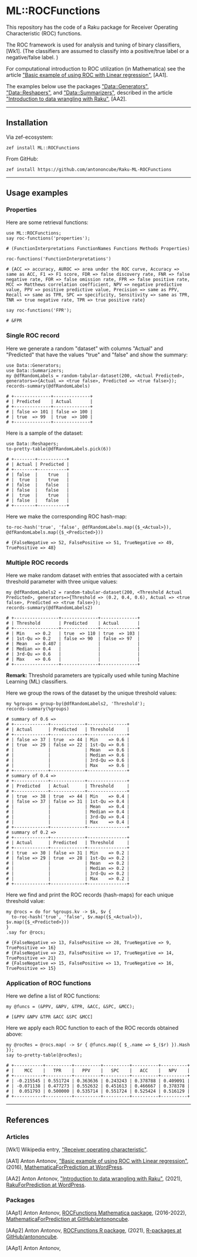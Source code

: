 # ML::ROCFunctions

This repository has the code of a Raku package for Receiver Operating Characteristic (ROC) functions.

The ROC framework is used for analysis and tuning of binary classifiers, [Wk1]. 
(The classifiers are assumed to classify into a positive/true label or a negative/false label. )

For computational introduction to ROC utilization (in Mathematica) see the article
["Basic example of using ROC with Linear regression"](https://mathematicaforprediction.wordpress.com/2016/10/12/basic-example-of-using-roc-with-linear-regression/),
[AA1].

The examples below use the packages 
["Data::Generators"](https://raku.land/cpan:ANTONOV/Data::Generators), 
["Data::Reshapers"](https://raku.land/cpan:ANTONOV/Data::Reshapers), and 
["Data::Summarizers"](https://raku.land/cpan:ANTONOV/Data::Summarizers), described in the article
["Introduction to data wrangling with Raku"](https://rakuforprediction.wordpress.com/2021/12/31/introduction-to-data-wrangling-with-raku/),
[AA2].

-------

## Installation

Via zef-ecosystem:

```shell
zef install ML::ROCFunctions
```

From GitHub:

```shell
zef install https://github.com/antononcube/Raku-ML-ROCFunctions
```


-------

## Usage examples

### Properties

Here are some retrieval functions:

```perl6
use ML::ROCFunctions;
say roc-functions('properties');
```
```
# (FunctionInterpretations FunctionNames Functions Methods Properties)
```

```perl6
roc-functions('FunctionInterpretations')
```
```
# {ACC => accuracy, AUROC => area under the ROC curve, Accuracy => same as ACC, F1 => F1 score, FDR => false discovery rate, FNR => false negative rate, FOR => false omission rate, FPR => false positive rate, MCC => Matthews correlation coefficient, NPV => negative predictive value, PPV => positive predictive value, Precision => same as PPV, Recall => same as TPR, SPC => specificity, Sensitivity => same as TPR, TNR => true negative rate, TPR => true positive rate}
```

```perl6
say roc-functions('FPR');
```
```
# &FPR
```

### Single ROC record

Here we generate a random "dataset" with columns "Actual" and "Predicted" that have the values "true" and "false" 
and show the summary:

```perl6
use Data::Generators;
use Data::Summarizers;
my @dfRandomLabels = random-tabular-dataset(200, <Actual Predicted>, generators=>{Actual => <true false>, Predicted => <true false>});
records-summary(@dfRandomLabels)
```
```
# +--------------+--------------+
# | Predicted    | Actual       |
# +--------------+--------------+
# | false => 101 | false => 100 |
# | true  => 99  | true  => 100 |
# +--------------+--------------+
```

Here is a sample of the dataset:

```perl6
use Data::Reshapers;
to-pretty-table(@dfRandomLabels.pick(6))
```
```
# +--------+-----------+
# | Actual | Predicted |
# +--------+-----------+
# | false  |    true   |
# |  true  |    true   |
# | false  |   false   |
# | false  |   false   |
# |  true  |    true   |
# | false  |   false   |
# +--------+-----------+
```

Here we make the corresponding ROC hash-map:

```perl6
to-roc-hash('true', 'false', @dfRandomLabels.map({$_<Actual>}), @dfRandomLabels.map({$_<Predicted>}))
```
```
# {FalseNegative => 52, FalsePositive => 51, TrueNegative => 49, TruePositive => 48}
```

### Multiple ROC records

Here we make random dataset with entries that associated with a certain threshold parameter with three unique values:

```perl6
my @dfRandomLabels2 = random-tabular-dataset(200, <Threshold Actual Predicted>, generators=>{Threshold => (0.2, 0.4, 0.6), Actual => <true false>, Predicted => <true false>});
records-summary(@dfRandomLabels2)
```
```
# +-----------------+--------------+--------------+
# | Threshold       | Predicted    | Actual       |
# +-----------------+--------------+--------------+
# | Min    => 0.2   | true  => 110 | true  => 103 |
# | 1st-Qu => 0.2   | false => 90  | false => 97  |
# | Mean   => 0.407 |              |              |
# | Median => 0.4   |              |              |
# | 3rd-Qu => 0.6   |              |              |
# | Max    => 0.6   |              |              |
# +-----------------+--------------+--------------+
```

**Remark:** Threshold parameters are typically used while tuning Machine Learning (ML) classifiers.

Here we group the rows of the dataset by the unique threshold values:

```perl6
my %groups = group-by(@dfRandomLabels2, 'Threshold');
records-summary(%groups)
```
```
# summary of 0.6 =>
# +-------------+-------------+---------------+
# | Actual      | Predicted   | Threshold     |
# +-------------+-------------+---------------+
# | false => 37 | true  => 44 | Min    => 0.6 |
# | true  => 29 | false => 22 | 1st-Qu => 0.6 |
# |             |             | Mean   => 0.6 |
# |             |             | Median => 0.6 |
# |             |             | 3rd-Qu => 0.6 |
# |             |             | Max    => 0.6 |
# +-------------+-------------+---------------+
# summary of 0.4 =>
# +-------------+-------------+---------------+
# | Predicted   | Actual      | Threshold     |
# +-------------+-------------+---------------+
# | true  => 38 | true  => 44 | Min    => 0.4 |
# | false => 37 | false => 31 | 1st-Qu => 0.4 |
# |             |             | Mean   => 0.4 |
# |             |             | Median => 0.4 |
# |             |             | 3rd-Qu => 0.4 |
# |             |             | Max    => 0.4 |
# +-------------+-------------+---------------+
# summary of 0.2 =>
# +-------------+-------------+---------------+
# | Actual      | Predicted   | Threshold     |
# +-------------+-------------+---------------+
# | true  => 30 | false => 31 | Min    => 0.2 |
# | false => 29 | true  => 28 | 1st-Qu => 0.2 |
# |             |             | Mean   => 0.2 |
# |             |             | Median => 0.2 |
# |             |             | 3rd-Qu => 0.2 |
# |             |             | Max    => 0.2 |
# +-------------+-------------+---------------+
```

Here we find and print the ROC records (hash-maps) for each unique threshold value:

```perl6
my @rocs = do for %groups.kv -> $k, $v { 
  to-roc-hash('true', 'false', $v.map({$_<Actual>}), $v.map({$_<Predicted>})) 
}
.say for @rocs;
```
```
# {FalseNegative => 13, FalsePositive => 28, TrueNegative => 9, TruePositive => 16}
# {FalseNegative => 23, FalsePositive => 17, TrueNegative => 14, TruePositive => 21}
# {FalseNegative => 15, FalsePositive => 13, TrueNegative => 16, TruePositive => 15}
```

### Application of ROC functions

Here we define a list of ROC functions:

```perl6
my @funcs = (&PPV, &NPV, &TPR, &ACC, &SPC, &MCC);
```
```
# [&PPV &NPV &TPR &ACC &SPC &MCC]
```

Here we apply each ROC function to each of the ROC records obtained above:

```perl6
my @rocRes = @rocs.map( -> $r { @funcs.map({ $_.name => $_($r) }).Hash });
say to-pretty-table(@rocRes);
```
```
# +-----------+----------+----------+----------+----------+----------+
# |    MCC    |   TPR    |   PPV    |   SPC    |   ACC    |   NPV    |
# +-----------+----------+----------+----------+----------+----------+
# | -0.215545 | 0.551724 | 0.363636 | 0.243243 | 0.378788 | 0.409091 |
# | -0.071138 | 0.477273 | 0.552632 | 0.451613 | 0.466667 | 0.378378 |
# |  0.051793 | 0.500000 | 0.535714 | 0.551724 | 0.525424 | 0.516129 |
# +-----------+----------+----------+----------+----------+----------+
```

-------

## References

### Articles 

[Wk1] Wikipedia entry, ["Receiver operating characteristic"](https://en.wikipedia.org/wiki/Receiver_operating_characteristic).

[AA1] Anton Antonov,
["Basic example of using ROC with Linear regression"](https://mathematicaforprediction.wordpress.com/2016/10/12/basic-example-of-using-roc-with-linear-regression/),
(2016),
[MathematicaForPrediction at WordPress](https://mathematicaforprediction.wordpress.com).


[AA2] Anton Antonov,
["Introduction to data wrangling with Raku"](https://rakuforprediction.wordpress.com/2021/12/31/introduction-to-data-wrangling-with-raku/),
(2021),
[RakuForPrediction at WordPress](https://rakuforprediction.wordpress.com).

### Packages 

[AAp1] Anton Antonov,
[ROCFunctions Mathematica package](https://github.com/antononcube/MathematicaForPrediction/blob/master/ROCFunctions.m),
(2016-2022),
[MathematicaForPrediction at GitHub/antononcube](https://github.com/antononcube/MathematicaForPrediction/).

[AAp2] Anton Antonov,
[ROCFunctions R package](https://github.com/antononcube/R-packages/tree/master/ROCFunctions),
(2021),
[R-packages at GitHub/antononcube](https://github.com/antononcube/R-packages).

[AAp1] Anton Antonov,
